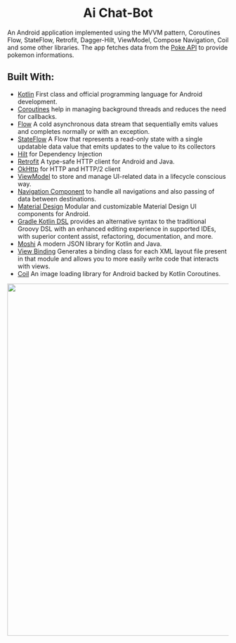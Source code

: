 <h1 align="center">Ai Chat-Bot </h1>

An Android application implemented using the MVVM pattern, Coroutines Flow, StateFlow, Retrofit, Dagger-Hilt, ViewModel, Compose Navigation, Coil and some other libraries.
The app fetches data from the [Poke API](https://pokeapi.co/) to provide pokemon informations.

## Built With: 
* [Kotlin](https://kotlinlang.org/) First class and official programming language for Android development.
* [Coroutines](https://kotlinlang.org/docs/reference/coroutines-overview.html)   help in managing background threads and reduces the need for callbacks.
* [Flow](https://kotlinlang.org/docs/reference/coroutines/flow.html)  A cold asynchronous data stream that sequentially emits values and completes normally or with an exception.
* [StateFlow](https://kotlin.github.io/kotlinx.coroutines/kotlinx-coroutines-core/kotlinx.coroutines.flow/-state-flow/) A Flow that represents a read-only state with a single updatable data value that emits updates to the value to its collectors
* [Hilt](https://dagger.dev/hilt/) for Dependency Injection
* [Retrofit](https://square.github.io/retrofit/)  A type-safe HTTP client for Android and Java.
* [OkHttp](https://github.com/square/okhttp) for HTTP and HTTP/2 client
* [ViewModel](https://developer.android.com/topic/libraries/architecture/viewmodel) to store and manage UI-related data in a lifecycle conscious way.
* [Navigation Component](https://developer.android.com/guide/navigation) to handle all navigations and also passing of data between destinations.
* [Material Design](https://material.io/develop/android/docs/getting-started/) Modular and customizable Material Design UI components for Android.
* [Gradle Kotlin DSL](https://docs.gradle.org/current/userguide/kotlin_dsl.html) provides an alternative syntax to the traditional Groovy DSL with an enhanced editing experience in supported IDEs, with superior content assist, refactoring, documentation, and more.
* [Moshi](https://github.com/square/moshi) A modern JSON library for Kotlin and Java.
* [View Binding](https://developer.android.com/topic/libraries/view-binding) Generates a binding class for each XML layout file present in that module and allows you to more easily write code that interacts with views.
* [Coil](https://github.com/coil-kt/coil) An image loading library for Android backed by Kotlin Coroutines.

 <img src="https://user-images.githubusercontent.com/93207605/236000237-9ab106ba-7a3a-4003-8a60-8618739bcab9.gif" hieght="800" width="800">
